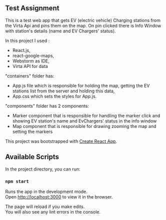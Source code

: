 ## Test Assignment 

This is a test web app that gets EV (electric vehicle) Charging stations from the Virta Api and pins them on the map. On pin clicked there is Info Window with station's details (name and EV Chargers' status). 

In this project I used :
- React.js, 
- react-google-maps, 
- Webstorm as IDE, 
- Virta API for data

"containers" folder has:
- App.js file which is responsible for holding the map, getting the EV stations list from the server and
holding this data,
- App.css which sets the styles for App.js.

"components" folder has 2 components:
- Marker component that is responsible for handling the marker click and showing EV station's name and EvChargers' status in the info window
- Map component that is responsible for drawing zooming the map and setting the markers


This project was bootstrapped with [Create React App](https://github.com/facebook/create-react-app).

## Available Scripts

In the project directory, you can run:

### `npm start`

Runs the app in the development mode.<br>
Open [http://localhost:3000](http://localhost:3000) to view it in the browser.

The page will reload if you make edits.<br>
You will also see any lint errors in the console.

